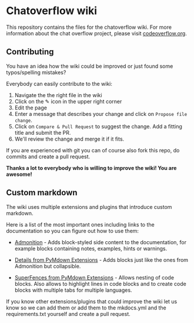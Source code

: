 # Chatoverflow wiki

This repository contains the files for the chatoverflow wiki.
For more information about the chat overflow project, please visit [codeoverflow.org](http://codeoverflow.org).

## Contributing

You have an idea how the wiki could be improved or just found some typos/spelling mistakes?  

Everybody can easily contribute to the wiki:  
1. Navigate the the right file in the wiki
2. Click on the ✎ icon in the upper right corner
3. Edit the page 
4. Enter a message that describes your change and click on `Propose file change`.
6. Click on `Compare & Pull Request` to suggest the change. Add a fitting title and submit the PR.  
5. We'll review the change and merge it if it fits.

If you are experienced with git you can of course also fork this repo, do commits and create a pull request.

**Thanks a lot to everybody who is willing to improve the wiki! You are awesome!**

## Custom markdown
The wiki uses multiple extensions and plugins that introduce custom markdown. 

Here is a list of the most important ones including links to the documentation so you can figure out how to use them:

* [Admonition](https://squidfunk.github.io/mkdocs-material/extensions/admonition/) - Adds block-styled side content to the documentation, for example blocks containing notes, examples, hints or warnings.  

* [Details from PyMdown Extensions](https://facelessuser.github.io/pymdown-extensions/extensions/details/) - Adds blocks just like the ones from Admonition but collapsible.  

* [SuperFences from PyMdown Extensions](https://facelessuser.github.io/pymdown-extensions/extensions/superfences/) - Allows nesting of code blocks. Also allows to highlight lines in code blocks and to create code blocks with multiple tabs for multiple languages.

If you know other extensions/plugins that could improve the wiki let us know so we can add them or add them to the mkdocs.yml and the requirements.txt yourself and create a pull request.